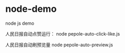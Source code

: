 # node-demo
node js demo

人民日报自动点赞运行：
node pepole-auto-click-like.js

人民日报自动刷预览量
node pepole-auto-preview.js
